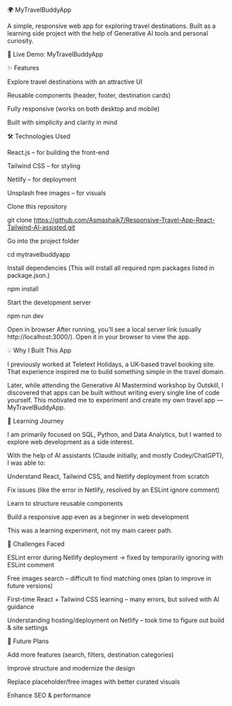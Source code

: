 🌍 MyTravelBuddyApp

A simple, responsive web app for exploring travel destinations. Built as a learning side project with the help of Generative AI tools and personal curiosity.

🔗 Live Demo: MyTravelBuddyApp

✨ Features

Explore travel destinations with an attractive UI

Reusable components (header, footer, destination cards)

Fully responsive (works on both desktop and mobile)

Built with simplicity and clarity in mind

🛠️ Technologies Used

React.js – for building the front-end

Tailwind CSS – for styling

Netlify – for deployment

Unsplash free images – for visuals

Clone this repository

git clone https://github.com/Asmashaik7/Responsive-Travel-App-React-Tailwind-AI-assisted.git


Go into the project folder

cd mytravelbuddyapp


Install dependencies
(This will install all required npm packages listed in package.json.)

npm install


Start the development server

npm run dev


Open in browser
After running, you’ll see a local server link (usually http://localhost:3000/).
Open it in your browser to view the app.

💡 Why I Built This App

I previously worked at Teletext Holidays, a UK-based travel booking site. That experience inspired me to build something simple in the travel domain.

Later, while attending the Generative AI Mastermind workshop by Outskill, I discovered that apps can be built without writing every single line of code yourself. This motivated me to experiment and create my own travel app — MyTravelBuddyApp.

📖 Learning Journey

I am primarily focused on SQL, Python, and Data Analytics, but I wanted to explore web development as a side interest.

With the help of AI assistants (Claude initially, and mostly Codey/ChatGPT), I was able to:

Understand React, Tailwind CSS, and Netlify deployment from scratch

Fix issues (like the <Router> error in Netlify, resolved by an ESLint ignore comment)

Learn to structure reusable components

Build a responsive app even as a beginner in web development

This was a learning experiment, not my main career path.

🧩 Challenges Faced

ESLint <Router> error during Netlify deployment → fixed by temporarily ignoring with ESLint comment

Free images search – difficult to find matching ones (plan to improve in future versions)

First-time React + Tailwind CSS learning – many errors, but solved with AI guidance

Understanding hosting/deployment on Netlify – took time to figure out build & site settings

🚀 Future Plans

Add more features (search, filters, destination categories)

Improve structure and modernize the design

Replace placeholder/free images with better curated visuals

Enhance SEO & performance
